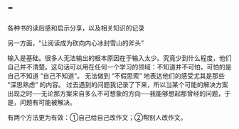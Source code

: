 # -
各种书的读后感和启示分享，以及相关知识的记录

另一方面，“让阅读成为砍向内心冰封雪山的斧头”

输入是基础。很多人无法输出的根本原因在于输入太少。究竟少到什么程度，他们自己并不清楚。这句话可以用在任何一个学习的领域：不知道并不可怕，可怕的是自己不知道 “自己不知道”。
无法做到 “不假思索” 地表达他们的感受尤其是那些 “深思熟虑” 的内容。
过去遇到的问题我记录了下来，所以当某个可能的解决方案出现之时──无论那方案来自多么不可想象的方向──我能够想起那曾经的问题，于是，问题有可能被解决。

有两个方法更为有效：①自己给自己改作文；②帮别人改作文。
